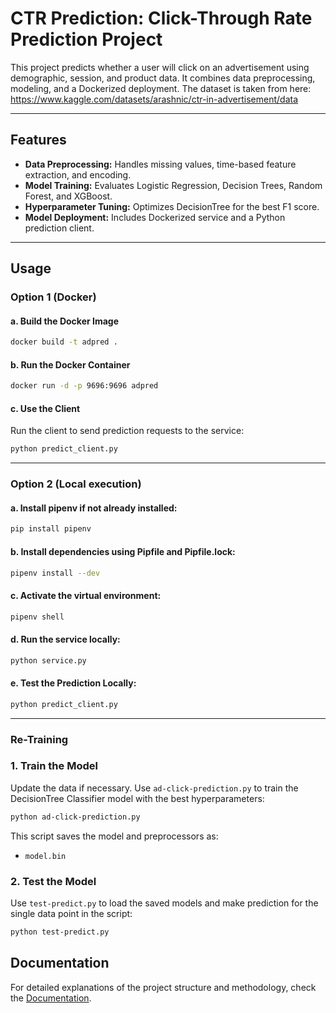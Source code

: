 
# CTR Prediction: Click-Through Rate Prediction Project

This project predicts whether a user will click on an advertisement using demographic, session, and product data. It combines data preprocessing, modeling, and a Dockerized deployment.
The dataset is taken from here: https://www.kaggle.com/datasets/arashnic/ctr-in-advertisement/data

---

## Features
- **Data Preprocessing:** Handles missing values, time-based feature extraction, and encoding.
- **Model Training:** Evaluates Logistic Regression, Decision Trees, Random Forest, and XGBoost.
- **Hyperparameter Tuning:** Optimizes DecisionTree for the best F1 score.
- **Model Deployment:** Includes Dockerized service and a Python prediction client.

---

## Usage

### Option 1 (Docker)

#### a. Build the Docker Image
```bash
docker build -t adpred .
```

#### b. Run the Docker Container
```bash
docker run -d -p 9696:9696 adpred
```

#### c. Use the Client
Run the client to send prediction requests to the service:
```bash
python predict_client.py
```
---
### Option 2 (Local execution)

#### a. Install pipenv if not already installed:
```bash
pip install pipenv
```

#### b. Install dependencies using Pipfile and Pipfile.lock:
```bash
pipenv install --dev
```

#### c. Activate the virtual environment:
```bash
pipenv shell
```

#### d. Run the service locally:
```bash
python service.py
```

#### e.	Test the Prediction Locally:
```bash
python predict_client.py 
```
---
### Re-Training
### 1. Train the Model
Update the data if necessary. Use `ad-click-prediction.py` to train the DecisionTree Classifier model with the best hyperparameters:
```bash
python ad-click-prediction.py
```
This script saves the model and preprocessors as:
- `model.bin`

### 2. Test the Model
Use `test-predict.py` to load the saved models and make prediction for the single data point in the script:
```bash
python test-predict.py
```
## Documentation
For detailed explanations of the project structure and methodology, check the [Documentation](Documentation/documentation.pdf).